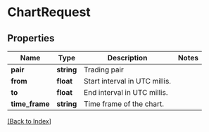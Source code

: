 # ChartRequest

## Properties

Name | Type | Description | Notes
------------ | ------------- | ------------- | -------------
**pair** | **string** | Trading pair |
**from** | **float** | Start interval in UTC millis. |
**to** | **float** | End interval in UTC millis. |
**time_frame** | **string** | Time frame of the chart. |

[[Back to Index]](../index.md)
